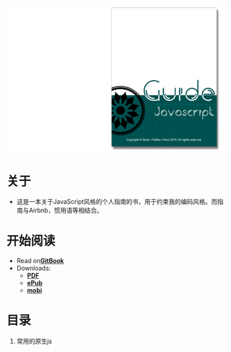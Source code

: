 # ![](/assets/import.png)

# 关于

* 这是一本关于JavaScript风格的个人指南的书，用于约束我的编码风格。而指南与Airbnb，惯用语等相结合。

# 开始阅读

* Read on[**GitBook**](https://www.gitbook.com/read/book/jerrodnoliita/javascript)
* Downloads:
  * [**PDF**](https://www.gitbook.com/download/pdf/book/jerrodnoliita/javascript)
  * [**ePub**](https://www.gitbook.com/download/epub/book/jerrodnoliita/javascript)
  * [**mobi**](https://www.gitbook.com/download/mobi/book/jerrodnoliita/javascript)

# 目录

1. 常用的原生js



